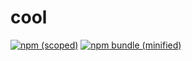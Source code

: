 # cool
[![npm (scoped)](https://img.shields.io/npm/v/@wpchen66/npm.svg)](https://github.com/wpchen66/cool)
[![npm bundle (minified)](https://img.shields.io/bundlephobia/min/@wpchen66/cool.svg)](https://github.com/wpchen66/cool)
